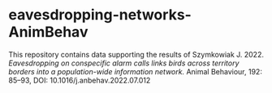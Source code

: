 # eavesdropping-networks-AnimBehav
This repository contains data supporting the results of Szymkowiak J. 2022. <i> Eavesdropping on conspecific alarm calls links birds across territory borders into a population-wide information network. </i> Animal Behaviour, 192: 85–93, DOI: 10.1016/j.anbehav.2022.07.012
